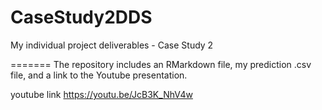 # CaseStudy2DDS
My individual project deliverables - Case Study 2

=======
The repository includes an RMarkdown file, my prediction .csv file, and a link to the Youtube presentation.

youtube link
https://youtu.be/JcB3K_NhV4w
